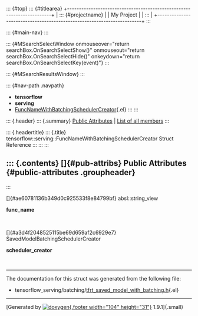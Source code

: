 ::: {#top}
::: {#titlearea}
+-----------------------------------------------------------------------+
| ::: {#projectname}                                                    |
| My Project                                                            |
| :::                                                                   |
+-----------------------------------------------------------------------+
:::

::: {#main-nav}
:::

::: {#MSearchSelectWindow onmouseover="return searchBox.OnSearchSelectShow()" onmouseout="return searchBox.OnSearchSelectHide()" onkeydown="return searchBox.OnSearchSelectKey(event)"}
:::

::: {#MSearchResultsWindow}
:::

::: {#nav-path .navpath}
-   **tensorflow**
-   **serving**
-   [FuncNameWithBatchingSchedulerCreator](structtensorflow_1_1serving_1_1FuncNameWithBatchingSchedulerCreator.html){.el}
:::
:::

::: {.header}
::: {.summary}
[Public Attributes](#pub-attribs) \| [List of all
members](structtensorflow_1_1serving_1_1FuncNameWithBatchingSchedulerCreator-members.html)
:::

::: {.headertitle}
::: {.title}
tensorflow::serving::FuncNameWithBatchingSchedulerCreator Struct
Reference
:::
:::
:::

::: {.contents}
[]{#pub-attribs} Public Attributes {#public-attributes .groupheader}
----------------------------------
:::

[]{#ae60781136b349d0c925533f8e84799bf} absl::string\_view 

**func\_name**

 

[]{#a3d4f2048525115be69d659af2c6929e7}
SavedModelBatchingSchedulerCreator 

**scheduler\_creator**

 

------------------------------------------------------------------------

The documentation for this struct was generated from the following file:

-   tensorflow\_serving/batching/[tfrt\_saved\_model\_with\_batching.h](tfrt__saved__model__with__batching_8h_source.html){.el}

------------------------------------------------------------------------

[Generated by [![doxygen](doxygen.svg){.footer width="104"
height="31"}](https://www.doxygen.org/index.html) 1.9.1]{.small}
